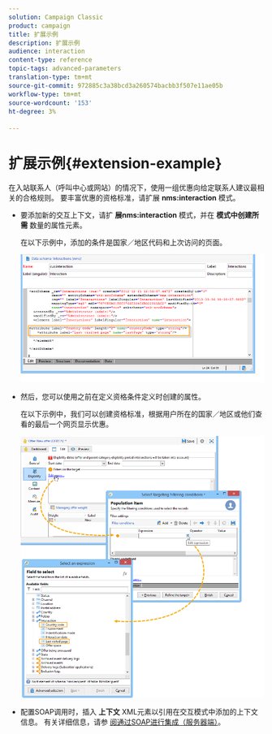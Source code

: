 ```yaml
---
solution: Campaign Classic
product: campaign
title: 扩展示例
description: 扩展示例
audience: interaction
content-type: reference
topic-tags: advanced-parameters
translation-type: tm+mt
source-git-commit: 972885c3a38bcd3a260574bacbb3f507e11ae05b
workflow-type: tm+mt
source-wordcount: '153'
ht-degree: 3%

---
```



# 扩展示例{#extension-example}

在入站联系人（呼叫中心或网站）的情况下，使用一组优惠向给定联系人建议最相关的合格规则。 要丰富优惠的资格标准，请扩展 **nms:interaction** 模式。

* 要添加新的交互上下文，请扩 **展nms:interaction** 模式，并在 **模式中创建所需** 数量的属性元素。

   在以下示例中，添加的条件是国家／地区代码和上次访问的页面。

   ![](assets/s_ncs_configuration_offer_schemas.png)

* 然后，您可以使用之前在定义资格条件定义时创建的属性。

   在以下示例中，我们可以创建资格标准，根据用户所在的国家／地区或他们查看的最后一个网页显示优惠。

   ![](assets/s_ncs_configuration_offer_context.png)

* 配置SOAP调用时，插入 **上下文** XML元素以引用在交互模式中添加的上下文信息。 有关详细信息，请参 [阅通过SOAP进行集成（服务器端）](../../interaction/using/integration-via-soap--server-side-.md)。

